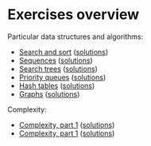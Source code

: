 # Exercises overview

Particular data structures and algorithms:

* [Search and sort](1-search-and-sort.md) ([solutions](1-search-and-sort-solutions.md))
* [Sequences](2-sequences.md) ([solutions](2-sequences-solutions.md))
* [Search trees](3-search-trees.md) ([solutions](3-search-trees-solutions.md))
* [Priority queues](4-priority-queues.md) ([solutions](4-priority-queues-solutions.md))
* [Hash tables](5-hash-tables.md) ([solutions](5-hash-tables-solutions.md))
* [Graphs](6-graphs.md) ([solutions](6-graphs-solutions.md))

Complexity:

* [Complexity, part 1](X-complexity-1.md) ([solutions](X-complexity-1-solutions.md))
* [Complexity, part 1](Y-complexity-2.md) ([solutions](Y-complexity-2-solutions.md))

